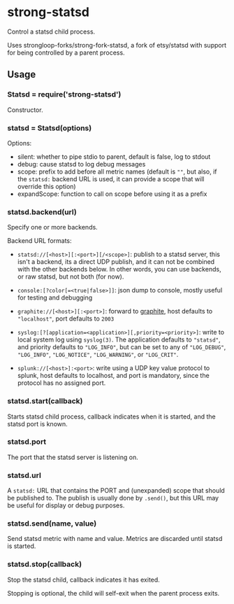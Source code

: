 # strong-statsd

Control a statsd child process.

Uses strongloop-forks/strong-fork-statsd, a fork of etsy/statsd with support
for being controlled by a parent process.

## Usage

### Statsd = require('strong-statsd')

Constructor.

### statsd = Statsd(options)

Options:

- silent: whether to pipe stdio to parent, default is false, log to stdout
- debug: cause statsd to log debug messages
- scope: prefix to add before all metric names (default is `""`, but also,
  if the `statsd:` backend URL is used, it can provide a scope that will
  override this option)
- expandScope: function to call on scope before using it as a prefix

### statsd.backend(url)

Specify one or more backends.

Backend URL formats:

- `statsd://[<host>][:<port>][/<scope>]`: publish to a statsd server, this isn't
  a backend, its a direct UDP publish, and it can not be combined with the other
  backends below. In other words, you can use backends, or raw statsd, but not
  both (for now).

- `console:[?color[=<true|false>]]`: json dump to console, mostly useful for
  testing and debugging

- `graphite://[<host>][:<port>]`: forward to
  [graphite](http://graphite.readthedocs.org/en/latest/), host defaults to
  `"localhost"`, port defaults to `2003`

- `syslog:[?[application=<application>][,priority=<priority>]`: write to
  local system log using `syslog(3)`. The application defaults to `"statsd"`,
  and priority defaults to `"LOG_INFO"`, but can be set to any of `"LOG_DEBUG"`,
  `"LOG_INFO"`, `"LOG_NOTICE"`, `"LOG_WARNING"`, or `"LOG_CRIT"`.

- `splunk://[<host>]:<port>`: write using a UDP key value protocol to splunk,
  host defaults to localhost, and port is mandatory, since the protocol has no
  assigned port.
  
### statsd.start(callback)

Starts statsd child process, callback indicates when it is started, and the
statsd port is known.

### statsd.port

The port that the statsd server is listening on.

### statsd.url

A `statsd:` URL that contains the PORT and (unexpanded) scope that should be
published to. The publish is usually done by `.send()`, but this URL may
be useful for display or debug purposes.

### statsd.send(name, value)

Send statsd metric with name and value. Metrics are discarded until statsd
is started.

### statsd.stop(callback)

Stop the statsd child, callback indicates it has exited.

Stopping is optional, the child will self-exit when the parent process exits.
